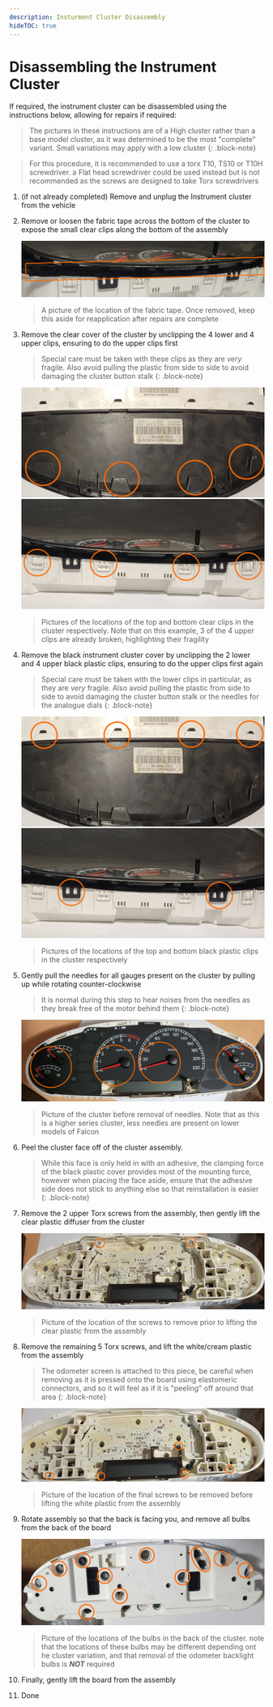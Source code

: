 ```yaml
---
description: Insturment Cluster Disassembly
hideTOC: true
---
```


# Disassembling the Instrument Cluster

If required, the instrument cluster can be disassembled using the instructions below, allowing for repairs if required:

> The pictures in these instructions are of a High cluster rather than a base model cluster, as it was determined to be the most "complete" variant. Small variations may apply with a low cluster
{: .block-note}

> For this procedure, it is recommended to use a torx T10, TS10 or T10H screwdriver. a Flat head screwdriver could be used instead but is not recommended as the screws are designed to take Torx screwdrivers

1. (if not already completed) Remove and unplug the Instrument cluster from the vehicle

1. Remove or loosen the fabric tape across the bottom of the cluster to expose the small clear clips along the bottom of the assembly

    ![Cluster Tape](./cluster-bottom-tape.jpg)

    > A picture of the location of the fabric tape. Once removed, keep this aside for reapplication after repairs are complete

1. Remove the clear cover of the cluster by unclipping the 4 lower and 4 upper clips, ensuring to do the upper clips first

    > Special care must be taken with these clips as they are *very* fragile. Also avoid pulling the plastic from side to side to avoid damaging the cluster button stalk
    {: .block-note}

    ![Cluster Clear Plastic Upper Clips](./cluster-clear-clip-top.jpg)
    ![Cluster Clear Plastic Lower Clips](./cluster-clear-clip-bottom.jpg)

    > Pictures of the locations of the top and bottom clear clips in the cluster respectively. Note that on this example, 3 of the 4 upper clips are already broken, highlighting their fragility

1. Remove the black instrument cluster cover by unclipping the 2 lower and 4 upper black plastic clips, ensuring to do the upper clips first again

    > Special care must be taken with the lower clips in particular, as they are *very* fragile. Also avoid pulling the plastic from side to side to avoid damaging the cluster button stalk or the needles for the analogue dials
    {: .block-note}

    ![Cluster Black Plastic Upper Clips](./cluster-black-clip-top.jpg)
    ![Cluster Black Plastic Lower Clips](./cluster-black-clip-bottom.jpg)

    > Pictures of the locations of the top and bottom black plastic clips in the cluster respectively

1. Gently pull the needles for all gauges present on the cluster by pulling up while rotating counter-clockwise

    > It is normal during this step to hear noises from the needles as they break free of the motor behind them
    {: .block-note}

    ![Cluster Needles](./covers-removed.jpg)

    > Picture of the cluster before removal of needles. Note that as this is a higher series cluster, less needles are present on lower models of Falcon

1. Peel the cluster face off of the cluster assembly.

    > While this face is only held in with an adhesive, the clamping force of the black plastic cover provides most of the mounting force, however when placing the face aside, ensure that the adhesive side does not stick to anything else so that reinstallation is easier
    {: .block-note}

1. Remove the 2 upper Torx screws from the assembly, then gently lift the clear plastic diffuser from the cluster

    ![Clear plastic screws](./cluster-clear-plastics.jpg)

    > Picture of the location of the screws to remove prior to lifting the clear plastic from the assembly

1. Remove the remaining 5 Torx screws, and lift the white/cream plastic from the assembly

    > The odometer screen is attached to this piece, be careful when removing as it is pressed onto the board using elastomeric connectors, and so it will feel as if it is "peeling" off around that area
    {: .block-note}

    ![White Plastic Screws](./cluster-white-plastics.jpg)

    > Picture of the location of the final screws to be removed before lifting the white plastic from the assembly

1. Rotate assembly so that the back is facing you, and remove all bulbs from the back of the board

    ![Cluster Rear Bulb Locations](./cluster-rear-bulbs.jpg)

    > Picture of the locations of the bulbs in the back of the cluster. note that the locations of these bulbs may be different depending ont he cluster variation, and that removal of the odometer backlight bulbs is ***NOT*** required

1. Finally, gently lift the board from the assembly

1. Done